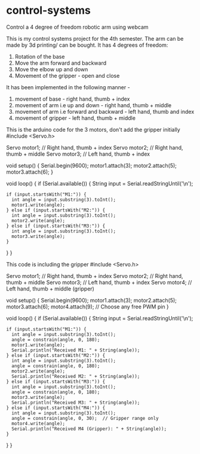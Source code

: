 # control-systems
Control a 4 degree of freedom robotic arm using webcam

This is my control systems project for the 4th semester. The arm can be made by 3d printing/ can be bought.
It has 4 degrees of freedom:
1. Rotation of the base
2. Move the arm forward and backward
3. Move the elbow up and down
4. Movement of the gripper - open and close

It has been implemented in the following manner -
1. movement of base - right hand, thumb + index
2. movement of arm i.e up and down - right hand, thumb + middle
3. movement of arm i.e forward and backward - left hand, thumb and index
4. movement of gripper - left hand, thumb + middle

This is the arduino code for the 3 motors, don't add the gripper initially
#include <Servo.h>

Servo motor1;  // Right hand, thumb + index
Servo motor2;  // Right hand, thumb + middle
Servo motor3;  // Left hand, thumb + index

void setup() {
  Serial.begin(9600);
  motor1.attach(3);
  motor2.attach(5);
  motor3.attach(6);
}

void loop() {
  if (Serial.available()) {
    String input = Serial.readStringUntil('\n');

    if (input.startsWith("M1:")) {
      int angle = input.substring(3).toInt();
      motor1.write(angle);
    } else if (input.startsWith("M2:")) {
      int angle = input.substring(3).toInt();
      motor2.write(angle);
    } else if (input.startsWith("M3:")) {
      int angle = input.substring(3).toInt();
      motor3.write(angle);
    }
  }
} 

This code is including the gripper
#include <Servo.h>

Servo motor1;  // Right hand, thumb + index
Servo motor2;  // Right hand, thumb + middle
Servo motor3;  // Left hand, thumb + index
Servo motor4;  // Left hand, thumb + middle (gripper)

void setup() {
  Serial.begin(9600);
  motor1.attach(3);
  motor2.attach(5);
  motor3.attach(6);
  motor4.attach(9);  // Choose any free PWM pin
}

void loop() {
  if (Serial.available()) {
    String input = Serial.readStringUntil('\n');

    if (input.startsWith("M1:")) {
      int angle = input.substring(3).toInt();
      angle = constrain(angle, 0, 180);
      motor1.write(angle);
      Serial.println("Received M1: " + String(angle));
    } else if (input.startsWith("M2:")) {
      int angle = input.substring(3).toInt();
      angle = constrain(angle, 0, 180);
      motor2.write(angle);
      Serial.println("Received M2: " + String(angle));
    } else if (input.startsWith("M3:")) {
      int angle = input.substring(3).toInt();
      angle = constrain(angle, 0, 180);
      motor3.write(angle);
      Serial.println("Received M3: " + String(angle));
    } else if (input.startsWith("M4:")) {
      int angle = input.substring(3).toInt();
      angle = constrain(angle, 0, 30);  // Gripper range only
      motor4.write(angle);
      Serial.println("Received M4 (Gripper): " + String(angle));
    }
  }
}

